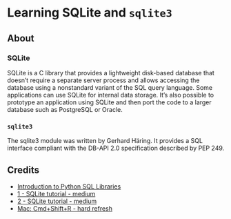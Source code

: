 # Learning SQLite and `sqlite3`

## About

### SQLite

SQLite is a C library that provides a lightweight disk-based database that doesn’t require a separate server process and allows accessing the database using a nonstandard variant of the SQL query language. Some applications can use SQLite for internal data storage. It’s also possible to prototype an application using SQLite and then port the code to a larger database such as PostgreSQL or Oracle.

### `sqlite3`

The sqlite3 module was written by Gerhard Häring. It provides a SQL interface compliant with the DB-API 2.0 specification described by PEP 249.


## Credits

- [Introduction to Python SQL Libraries](https://realpython.com/python-sql-libraries/#understanding-the-database-schema)
- [1 - SQLite tutorial - medium](https://medium.com/swlh/data-analysis-sqlite3-in-python-1868903eaee)
- [2 - SQLite tutorial - medium](https://medium.com/road-to-full-stack-data-science/create-and-manipulate-sqlite-tables-within-python-a-must-have-skill-for-data-scientists-3c12474fa050)
- [Mac: Cmd+Shift+R - hard refresh](https://stackoverflow.com/questions/41144565/flask-does-not-see-change-in-js-file)















